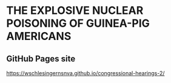 # THE EXPLOSIVE NUCLEAR POISONING OF GUINEA-PIG AMERICANS

## GitHub Pages site

https://wschlesingernsnva.github.io/congressional-hearings-2/
